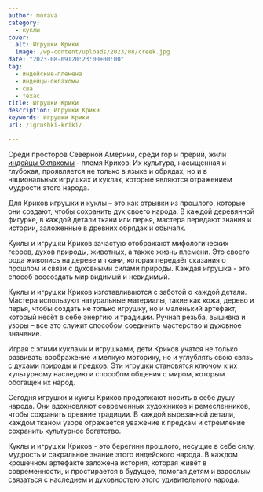```yaml
---
author: morava
category:
  - куклы
cover:
  alt: Игрушки Крики
  image: /wp-content/uploads/2023/08/creek.jpg
date: "2023-08-09T20:23:00+00:00"
tag:
  - индейские-племена
  - индейцы-оклахомы
  - сша
  - техас
title: Игрушки Крики
description: Игрушки Крики
keywords: Игрушки Крики
url: /igrushki-kriki/

---
```

Среди просторов Северной Америки, среди гор и прерий, жили [индейцы Оклахомы](https://www.adora.ru/igrushki-arapaho/564/) \- племя Криков. Их культура, насыщенная и глубокая, проявляется не только в языке и обрядах, но и в национальных игрушках и куклах, которые являются отражением мудрости этого народа.

Для Криков игрушки и куклы – это как отрывки из прошлого, которые они создают, чтобы сохранить дух своего народа. В каждой деревянной фигурке, в каждой детали ткани или перья, мастера передают знания и истории, заложенные в древних обрядах и обычаях.

Куклы и игрушки Криков зачастую отображают мифологических героев, духов природы, животных, а также жизнь племени. Это своего рода живопись на дереве и ткани, которая передаёт сказания о прошлом и связи с духовными силами природы. Каждая игрушка \- это способ воссоздать мир видимый и невидимый.

Куклы и игрушки Криков изготавливаются с заботой о каждой детали. Мастера используют натуральные материалы, такие как кожа, дерево и перья, чтобы создать не только игрушку, но и маленький артефакт, который несёт в себе энергию и традиции. Ручная резьба, вышивка и узоры – все это служит способом соединить мастерство и духовное значение.

Играя с этими куклами и игрушками, дети Криков учатся не только развивать воображение и мелкую моторику, но и углублять свою связь с духами природы и предков. Эти игрушки становятся ключом к их культурному наследию и способом общения с миром, которым обогащен их народ.

Сегодня игрушки и куклы Криков продолжают носить в себе душу народа. Они вдохновляют современных художников и ремесленников, чтобы сохранить древние традиции. В каждой вырезанной детали, каждом тканом узоре отражается уважение к предкам и стремление сохранить культурное богатство.

Куклы и игрушки Криков \- это берегини прошлого, несущие в себе силу, мудрость и сакральное знание этого индейского народа. В каждом крошечном артефакте заложена история, которая живёт в современности, и простирается в будущее, помогая детям и взрослым связаться с наследием и духовностью этого удивительного народа.
